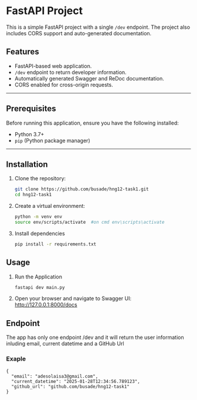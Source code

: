 # FastAPI Project

This is a simple FastAPI project with a single `/dev` endpoint. The project also includes CORS support and auto-generated documentation.

## Features

- FastAPI-based web application.
- `/dev` endpoint to return developer information.
- Automatically generated Swagger and ReDoc documentation.
- CORS enabled for cross-origin requests.

---

## Prerequisites

Before running this application, ensure you have the following installed:

- Python 3.7+
- `pip` (Python package manager)

---

## Installation

1. Clone the repository:
   ```bash
   git clone https://github.com/busade/hng12-task1.git
   cd hng12-task1

2. Create a virtual environment:
    ```bash
    python -m venv env
    source env/scripts/activate  #on cmd env\scripts\activate

3. Install dependencies
    ```bash
    pip install -r requirements.txt


## Usage
1. Run the Application
    ```bash
    fastapi dev main.py
2. Open your browser and navigate to
    Swagger UI: http://127.0.0.1:8000/docs


## Endpoint
The app has only one endpoint /dev and it will return the user information inluding email, current datetime and a GitHub Url

### Exaple
    {
      "email": "adesolaisa3@gmail.com",  
      "current_datetime": "2025-01-28T12:34:56.789123",
      "github_url": "github.com/busade/hng12-task1"
    }

